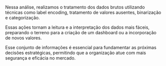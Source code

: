 Nessa análise, realizamos o tratamento dos dados brutos utilizando técnicas como label encoding, tratamento de valores ausentes, binarização e categorização.

 Essas ações tornam a leitura e a interpretação dos dados mais fáceis, preparando o terreno para a criação de um dashboard ou a incorporação de novos valores. 

Esse conjunto de informações é essencial para fundamentar as próximas decisões estratégicas, permitindo que a organização atue com mais segurança e eficácia no mercado.

